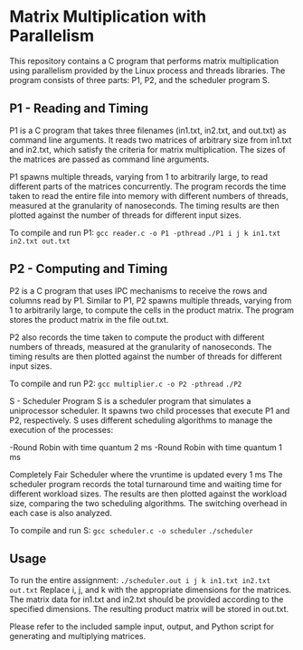 # Matrix Multiplication with Parallelism
This repository contains a C program that performs matrix multiplication using parallelism provided by the Linux process and threads libraries. The program consists of three parts: P1, P2, and the scheduler program S.

## P1 - Reading and Timing
P1 is a C program that takes three filenames (in1.txt, in2.txt, and out.txt) as command line arguments. It reads two matrices of arbitrary size from in1.txt and in2.txt, which satisfy the criteria for matrix multiplication. The sizes of the matrices are passed as command line arguments.

P1 spawns multiple threads, varying from 1 to arbitrarily large, to read different parts of the matrices concurrently. The program records the time taken to read the entire file into memory with different numbers of threads, measured at the granularity of nanoseconds. The timing results are then plotted against the number of threads for different input sizes.

To compile and run P1:
```gcc reader.c -o P1 -pthread```
```./P1 i j k in1.txt in2.txt out.txt```

## P2 - Computing and Timing
P2 is a C program that uses IPC mechanisms to receive the rows and columns read by P1. Similar to P1, P2 spawns multiple threads, varying from 1 to arbitrarily large, to compute the cells in the product matrix. The program stores the product matrix in the file out.txt.

P2 also records the time taken to compute the product with different numbers of threads, measured at the granularity of nanoseconds. The timing results are then plotted against the number of threads for different input sizes.

To compile and run P2:
```gcc multiplier.c -o P2 -pthread```
```./P2```

S - Scheduler Program
S is a scheduler program that simulates a uniprocessor scheduler. It spawns two child processes that execute P1 and P2, respectively. S uses different scheduling algorithms to manage the execution of the processes:

-Round Robin with time quantum 2 ms
-Round Robin with time quantum 1 ms

Completely Fair Scheduler where the vruntime is updated every 1 ms
The scheduler program records the total turnaround time and waiting time for different workload sizes. The results are then plotted against the workload size, comparing the two scheduling algorithms. The switching overhead in each case is also analyzed.

To compile and run S:
```gcc scheduler.c -o scheduler```
```./scheduler```

## Usage
To run the entire assignment:
```./scheduler.out i j k in1.txt in2.txt out.txt```
Replace i, j, and k with the appropriate dimensions for the matrices.
The matrix data for in1.txt and in2.txt should be provided according to the specified dimensions.
The resulting product matrix will be stored in out.txt.

Please refer to the included sample input, output, and Python script for generating and multiplying matrices.

